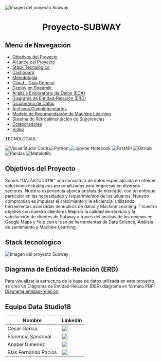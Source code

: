 ![Imagen del proyecto Subway](https://github.com/cesagarcia1984/proyecto_Subway/blob/main/imagensub.jpeg)


<h1 align="center"> Proyecto-SUBWAY </h1>

## Menú de Navegación

- [Objetivos del Proyecto](#objetivos-del-proyecto)
- [Alcance del Proyecto](#alcance-del-proyecto)
- [Stack Tecnológico](#Stack-tecnologico)
- [Dashboard](#dashboard)
- [Metodología](#metodología)
- [Cloud - Guía General](#cloud---guía-general)
- [Deploy en Streamlit](#deploy-en-streamlit)
- [Análisis Exploratorio de Datos (EDA)](#análisis-exploratorio-de-datos-eda)
- [Diagrama de Entidad-Relación (ERD)](#diagrama-de-entidad-relación-erd)
- [Diccionario de Datos](#diccionario-de-datos)
- [Archivos Complementarios](#archivos-complementarios)
- [Modelo de Recomendación de Machine Learning](#modelo-de-recomendación-de-machine-learning)
- [Sistema de Retroalimentación de Sugerencias](#sistema-de-retroalimentación-de-sugerencias)
- [Colaboradores](#Equipo-datastudio18)
- [Video](#video)



TECNOLOGIAS:

![Visual Studio Code](https://img.shields.io/badge/Visual%20Studio%20Code-0078d7.svg?style=for-the-badge&logo=visual-studio-code&logoColor=white)
![Python](https://img.shields.io/badge/python-3670A0?style=for-the-badge&logo=python&logoColor=ffdd54)
![Jupyter Notebook](https://img.shields.io/badge/jupyter-%23FA0F00.svg?style=for-the-badge&logo=jupyter&logoColor=white)
![FastAPI](https://img.shields.io/badge/FastAPI-005571?style=for-the-badge&logo=fastapi)
![GitHub](https://img.shields.io/badge/github-%23121011.svg?style=for-the-badge&logo=github&logoColor=white)
![Pandas](https://img.shields.io/badge/pandas-%23150458.svg?style=for-the-badge&logo=pandas&logoColor=white)
![Matplotlib](https://img.shields.io/badge/Matplotlib-%23ffffff.svg?style=for-the-badge&logo=Matplotlib&logoColor=black)







## Objetivos del Proyecto



Somos "DATASTUDIO18" una consultora de datos especializada en ofrecer soluciones estratégicas personalizadas para empresas en diversos sectores. Nuestra experiencia abarca análisis de mercado, con un enfoque particular en las necesidades y requerimientos de los usuarios. Nuestro compromiso es impulsar el crecimiento y la eficiencia, utilizando herramientas avanzadas de análisis de datos y Machine Learning. ”
nuestro objetivo con nuestro cliente
es Mejorar la calidad de servicio y la satisfacción de clientes de Subway a través del análisis de los reviews en Google Maps y Yelp con el uso de herramientas de Data Science, Análisis de sentimiento y Machine Learning.


## Stack tecnologico

![Imagen del proyecto Subway](https://github.com/cesagarcia1984/proyecto_Subway/blob/main/stack%20tecnologico.jpeg)



## Diagrama de Entidad-Relación (ERD)

Para visualizar la estructura de la base de datos utilizada en este proyecto, se creó un Diagrama de Entidad-Relación (DER).diagrama en formato PDF: [Diagrama entidad-relación]().


## Equipo Data Studio18

<table>
  <thead>
    <tr>
      <th>Nombre</th>
      <th>LinkedIn</th>
    </tr>
  </thead>
  <tbody>
    <tr>
      <td>Cesar Garcia</td>
      <td><a href="https://www.linkedin.com/in/cesargarcia/"><img src="https://upload.wikimedia.org/wikipedia/commons/thumb/c/ca/LinkedIn_logo.svg/1200px-LinkedIn_logo.svg.png" alt="LinkedIn logo" width="20" height="20"></a></td>
    </tr>
    <tr>
      <td>Florencia Sandoval</td>
      <td><a href="https://www.linkedin.com/in/florenciasandoval/"><img src="https://upload.wikimedia.org/wikipedia/commons/thumb/c/ca/LinkedIn_logo.svg/1200px-LinkedIn_logo.svg.png" alt="LinkedIn logo" width="20" height="20"></a></td>
    </tr>
    <tr>
      <td>Anabel Gimenez</td>
      <td><a href="https://www.linkedin.com/in/anabelgimenez/"><img src="https://upload.wikimedia.org/wikipedia/commons/thumb/c/ca/LinkedIn_logo.svg/1200px-LinkedIn_logo.svg.png" alt="LinkedIn logo" width="20" height="20"></a></td>
    </tr>
    <tr>
      <td>Blas Fernando Pacios</td>
      <td><a href="https://www.linkedin.com/in/blasfernandopacios/"><img src="https://upload.wikimedia.org/wikipedia/commons/thumb/c/ca/LinkedIn_logo.svg/1200px-LinkedIn_logo.svg.png" alt="LinkedIn logo" width="20" height="20"></a></td>
    </tr>
  </tbody>
</table>


